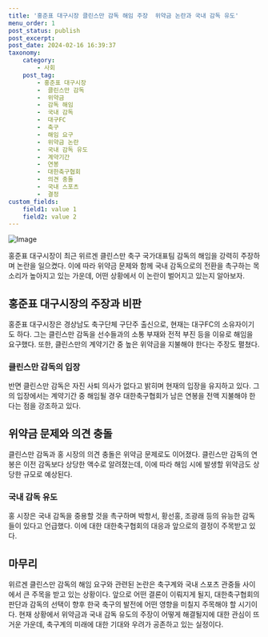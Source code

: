 ```yaml
---
title: '홍준표 대구시장 클린스만 감독 해임 주장  위약금 논란과 국내 감독 유도'
menu_order: 1
post_status: publish
post_excerpt: 
post_date: 2024-02-16 16:39:37
taxonomy:
    category:
        - 사회
    post_tag:
        - 홍준표 대구시장
        -  클린스만 감독
        -  위약금
        -  감독 해임
        -  국내 감독
        -  대구FC
        -  축구
        -  해임 요구
        -  위약금 논란
        -  국내 감독 유도
        -  계약기간
        -  연봉
        -  대한축구협회
        -  의견 충돌
        -  국내 스포츠
        -  결정
custom_fields:
    field1: value 1
    field2: value 2
---
```


![Image](https://imgnews.pstatic.net/image/018/2024/02/10/0005671321_001_20240210175201050.jpg?type=w647)

홍준표 대구시장이 최근 위르겐 클린스만 축구 국가대표팀 감독의 해임을 강력히 주장하며 논란을 일으켰다. 이에 따라 위약금 문제와 함께 국내 감독으로의 전환을 촉구하는 목소리가 높아지고 있는 가운데, 어떤 상황에서 이 논란이 벌어지고 있는지 알아보자.
## 홍준표 대구시장의 주장과 비판
홍준표 대구시장은 경상남도 축구단체 구단주 출신으로, 현재는 대구FC의 소유자이기도 하다. 그는 클린스만 감독을 선수들과의 소통 부재와 전적 부진 등을 이유로 해임을 요구했다. 또한, 클린스만의 계약기간 중 높은 위약금을 지불해야 한다는 주장도 펼쳤다.
### 클린스만 감독의 입장
반면 클린스만 감독은 자진 사퇴 의사가 없다고 밝히며 현재의 입장을 유지하고 있다. 그의 입장에서는 계약기간 중 해임될 경우 대한축구협회가 남은 연봉을 전액 지불해야 한다는 점을 강조하고 있다.
## 위약금 문제와 의견 충돌
클린스만 감독과 홍 시장의 의견 충돌은 위약금 문제로도 이어졌다. 클린스만 감독의 연봉은 이전 감독보다 상당한 액수로 알려졌는데, 이에 따라 해임 시에 발생할 위약금도 상당한 규모로 예상된다.
### 국내 감독 유도
홍 시장은 국내 감독을 중용할 것을 촉구하며 박항서, 황선홍, 조광래 등의 유능한 감독들이 있다고 언급했다. 이에 대한 대한축구협회의 대응과 앞으로의 결정이 주목받고 있다.
## 마무리
위르겐 클린스만 감독의 해임 요구와 관련된 논란은 축구계와 국내 스포츠 관중들 사이에서 큰 주목을 받고 있는 상황이다. 앞으로 어떤 결론이 이뤄지게 될지, 대한축구협회의 판단과 감독의 선택이 향후 한국 축구의 발전에 어떤 영향을 미칠지 주목해야 할 시기이다. 현재 상황에서 위약금과 국내 감독 유도의 주장이 어떻게 해결될지에 대한 관심이 뜨거운 가운데, 축구계의 미래에 대한 기대와 우려가 공존하고 있는 실정이다.
